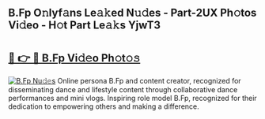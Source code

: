## B.Fp O𝚗lyf𝚊ns Le𝚊𝚔ed N𝚞𝚍es - Part-2UX Ph𝚘tos Vi𝚍eo - H𝚘t Part Le𝚊𝚔s YjwT3

# <h2><a href="http://hf4i6q1.feru.top/?c=B.Fp">🔗 👉 🔴 B.Fp Vi𝚍𝚎o Ph𝚘t𝚘𝚜</a></h2>

[![B.Fp Nu𝚍𝚎s](https://i.imgur.com/0TWrTi3.gif)](http://hf4i6q1.feru.top/?c=B.Fp)
Online persona B.Fp and content creator, recognized for disseminating dance and lifestyle content through collaborative dance performances and mini vlogs. Inspiring role model B.Fp, recognized for their dedication to empowering others and making a difference. 
